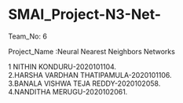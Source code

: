 # SMAI_Project-N3-Net-

Team_No: 6

Project_Name :Neural Nearest Neighbors Networks

1 NITHIN KONDURU-2020101104.</br>
2.HARSHA VARDHAN THATIPAMULA-2020101106.</br>
3.BANALA VISHWA TEJA REDDY-2020102058.</br>
4.NANDITHA MERUGU-2020102061.</br>
